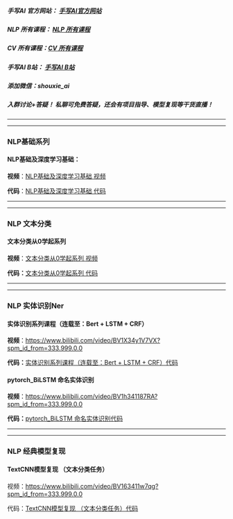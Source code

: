 ##### 手写AI 官方网站：  [手写AI官方网站](https://www.shouxieai.com)

##### NLP 所有课程： [NLP 所有课程](https://github.com/shouxieai/A-series-of-NLP)

##### CV 所有课程：[CV 所有课程](https://github.com/shouxieai/A-series-of-CV)

##### 手写AI B站： [手写AI B站](https://space.bilibili.com/1413433465?spm_id_from=333.1007.0.0)

##### 添加微信：shouxie_ai



##### 入群讨论+答疑！ 私聊可免费答疑，还会有项目指导、模型复现等干货直播！

----

----

### NLP基础系列

#### NLP基础及深度学习基础：

**视频**：[NLP基础及深度学习基础 视频](https://www.bilibili.com/video/BV1j3411t7VM?spm_id_from=333.999.0.0)

**代码**：[NLP基础及深度学习基础 代码](https://github.com/shouxieai/A-series-of-NLP/tree/main/NLP_%E6%B7%B1%E5%BA%A6%E5%AD%A6%E4%B9%A0_%E5%9F%BA%E7%A1%80%E8%AF%BE%E7%A8%8B)

----

-----

### NLP 文本分类

#### 文本分类从0学起系列

**视频**：[文本分类从0学起系列 视频](https://www.bilibili.com/video/BV1844y1V7sM?p=1&vd_source=3dbbba63d1589615f19db07d062f03b0)

**代码：**[文本分类从0学起系列 代码](https://github.com/shouxieai/A-series-of-NLP/tree/main/%E6%96%87%E6%9C%AC%E5%88%86%E7%B1%BB)

----

-----

### NLP 实体识别Ner

#### 实体识别系列课程（连载至：Bert + LSTM + CRF）

**视频**：https://www.bilibili.com/video/BV1X34y1V7VX?spm_id_from=333.999.0.0

**代码：**[实体识别系列课程（连载至：Bert + LSTM + CRF）代码](https://github.com/shouxieai/A-series-of-NLP/tree/main/%E5%AE%9E%E4%BD%93%E8%AF%86%E5%88%AB)

#### pytorch_BiLSTM 命名实体识别

**视频**：https://www.bilibili.com/video/BV1h341187RA?spm_id_from=333.999.0.0

**代码：**[pytorch_BiLSTM 命名实体识别代码](https://github.com/shouxieai/nlp-bilstm_crf-ner)

-----

------

### NLP 经典模型复现

#### TextCNN模型复现 （文本分类任务）

视频：https://www.bilibili.com/video/BV163411w7qg?spm_id_from=333.999.0.0

代码：[TextCNN模型复现 （文本分类任务）代码](https://github.com/shouxieai/A-series-of-NLP/tree/main/%E6%96%87%E6%9C%AC%E5%88%86%E7%B1%BB/TextCNN_%E6%96%87%E6%9C%AC%E5%88%86%E7%B1%BB)
